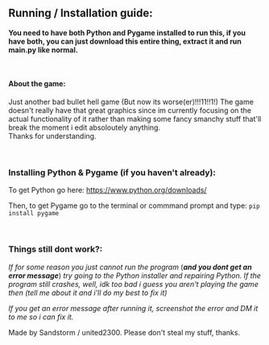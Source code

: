 ## Running / Installation guide:

**You need to have both Python and Pygame installed to run this, if you have both, you can just download this entire thing, extract it and run main.py like normal.**

<br>

#### About the game:
Just another bad bullet hell game (But now its worse(er)!!!11!!1!)
The game doesn't really have that great graphics since im currently focusing on the actual functionality of it rather than making some fancy smanchy stuff that'll break the moment i edit absoloutely anything. <br>
Thanks for understanding. <br>

<br>

### Installing Python & Pygame (if you haven't already):
To get Python go here: 
https://www.python.org/downloads/

Then, to get Pygame go to the terminal or commmand prompt and type: 
```pip install pygame```

<br>

### Things still dont work?:
*If for some reason you just cannot run the program* (***and you dont get an error message***) *try going to the Python installer and repairing Python.
If the program still crashes, well, idk too bad i guess you aren't playing the game then (tell me about it and i'll do my best to fix it)*

*If you get an error message after running it, screenshot the error and DM it to me so i can fix it.*


Made by Sandstorm / united2300.
Please don't steal my stuff, thanks.
